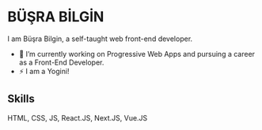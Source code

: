 # BÜŞRA BİLGİN

I am Büşra Bilgin, a self-taught web front-end developer.

- 🔭  I’m currently working on Progressive Web Apps and pursuing a career as a Front-End Developer.
- ⚡ I am a Yogini!

## Skills
HTML, CSS, JS, React.JS, Next.JS, Vue.JS 

<!--
**bussbilgin/bussbilgin** is a ✨ _special_ ✨ repository because its `README.md` (this file) appears on your GitHub profile.

Here are some ideas to get you started:

- 🔭 I’m currently working on ...
- 🌱 I’m currently learning ...
- 👯 I’m looking to collaborate on ...
- 🤔 I’m looking for help with ...
- 💬 Ask me about ...
- 📫 How to reach me: ...
- 😄 Pronouns: ...
- ⚡ Fun fact:
-->
